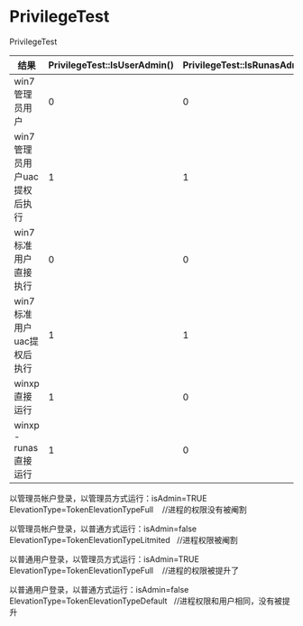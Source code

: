 # PrivilegeTest
PrivilegeTest


结果 | PrivilegeTest::IsUserAdmin() | PrivilegeTest::IsRunasAdmin() | PrivilegeTest::GetProcessTokenElevationTypeStaus() | ::IsUserAnAdmin() 
---|--- |--- |--- |---
win7 管理员用户 |  0 | 0 | 1 | 0
win7 管理员用户uac提权后执行| 1 | 1 | 1 | 1
win7 标准用户直接执行| 0 | 0 | 0 | 0
win7 标准用户uac提权后执行| 1 | 1 | 0 | 1
winxp 直接运行| 1 | 0 | 0 | 1
winxp -runas直接运行 | 1 | 0 | 0 | 1

以管理员帐户登录，以管理员方式运行：isAdmin=TRUE   ElevationType=TokenElevationTypeFull    //进程的权限没有被阉割

以管理员帐户登录，以普通方式运行：isAdmin=false   ElevationType=TokenElevationTypeLitmited   //进程权限被阉割

以普通用户登录，以管理员方式运行：isAdmin=TRUE   ElevationType=TokenElevationTypeFull    //进程的权限被提升了

以普通用户登录，以普通方式运行：isAdmin=false   ElevationType=TokenElevationTypeDefault   //进程权限和用户相同，没有被提升

